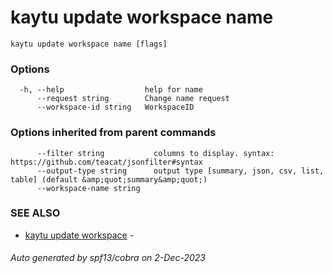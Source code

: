 # kaytu update workspace name



```
kaytu update workspace name [flags]
```

### Options

```
  -h, --help                  help for name
      --request string        Change name request
      --workspace-id string   WorkspaceID
```

### Options inherited from parent commands

```
      --filter string           columns to display. syntax: https://github.com/teacat/jsonfilter#syntax
      --output-type string      output type [summary, json, csv, list, table] (default &amp;quot;summary&amp;quot;)
      --workspace-name string   
```

### SEE ALSO

* [kaytu update workspace](kaytu_update_workspace)	 - 

###### Auto generated by spf13/cobra on 2-Dec-2023
